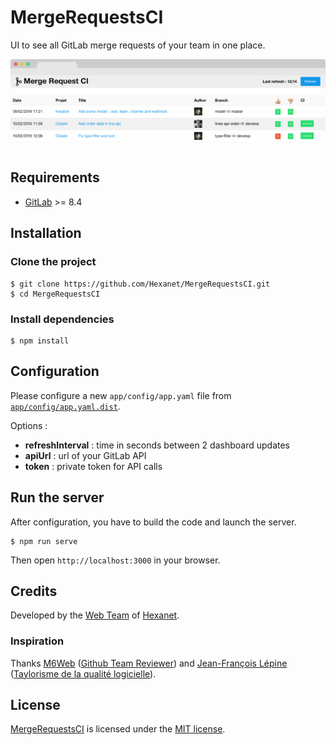 # MergeRequestsCI

UI to see all GitLab merge requests of your team in one place.

![MergeRequestsCI](screenshot.png)

## Requirements

* [GitLab](https://about.gitlab.com/) >= 8.4

## Installation

### Clone the project

```shell
$ git clone https://github.com/Hexanet/MergeRequestsCI.git
$ cd MergeRequestsCI
```

### Install dependencies

```shell
$ npm install
```

## Configuration

Please configure a new `app/config/app.yaml` file from [`app/config/app.yaml.dist`](app/config/app.yaml.dist).

Options :

* **refreshInterval** : time in seconds between 2 dashboard updates
* **apiUrl** : url of your GitLab API
* **token** : private token for API calls

## Run the server

After configuration, you have to build the code and launch the server.

```shell
$ npm run serve
```

Then open `http://localhost:3000` in your browser.

## Credits

Developed by the [Web Team](https://teamweb.hexanet.fr/) of [Hexanet](http://www.hexanet.fr/).

### Inspiration

Thanks [M6Web](https://github.com/M6Web) ([Github Team Reviewer](https://github.com/M6Web/GithubTeamReviewer)) and [Jean-François Lépine](http://blog.lepine.pro/) ([Taylorisme de la qualité logicielle](http://slides.com/halleck/taylorisme-de-la-qualite-logicielle)).

## License

[MergeRequestsCI](https://github.com/Hexanet/MergeRequestsCI) is licensed under the [MIT license](LICENSE).
